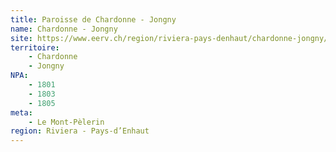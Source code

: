 ```yaml
---
title: Paroisse de Chardonne - Jongny
name: Chardonne - Jongny
site: https://www.eerv.ch/region/riviera-pays-denhaut/chardonne-jongny/accueil
territoire:
    - Chardonne
    - Jongny
NPA:
    - 1801
    - 1803
    - 1805
meta:
    - Le Mont-Pèlerin
region: Riviera - Pays-d’Enhaut
---
```

